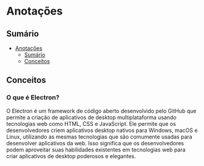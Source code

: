 # Anotações

## Sumário

- [Anotações](#anotações)
  - [Sumário](#sumário)
  - [Conceitos](#conceitos)

## Conceitos

### O que é Electron?

O Electron é um framework de código aberto desenvolvido pelo GitHub que permite a criação de aplicativos de desktop multiplataforma usando tecnologias web como HTML, CSS e JavaScript. Ele permite que os desenvolvedores criem aplicativos desktop nativos para Windows, macOS e Linux, utilizando as mesmas tecnologias que são comumente usadas para desenvolver aplicativos da web. Isso significa que os desenvolvedores podem aproveitar suas habilidades existentes em tecnologias web para criar aplicativos de desktop poderosos e elegantes.
